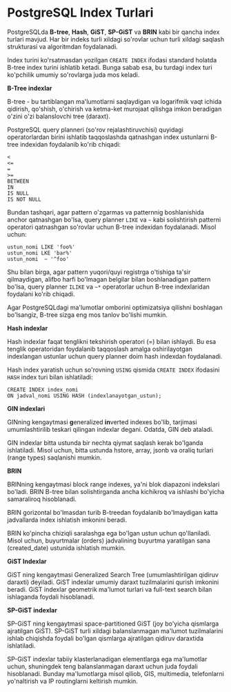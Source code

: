 # PostgreSQL Index Turlari

PostgreSQLda **B-tree**, **Hash**, **GiST**, **SP-GiST** va **BRIN** kabi bir qancha index turlari mavjud. Har bir indeks turli xildagi so'rovlar uchun turli xildagi saqlash strukturasi va algoritmdan foydalanadi.

Index turini ko'rsatmasdan yozilgan `CREATE INDEX` ifodasi standard holatda B-tree index turini ishlatib ketadi. Bunga sabab esa, bu turdagi index turi ko'pchilik umumiy so'rovlarga juda mos keladi.

**B-Tree indexlar**

B-tree - bu tartiblangan ma'lumotlarni saqlaydigan va logarifmik vaqt ichida qidirish, qo'shish, o'chirish va ketma-ket murojaat qilishga imkon beradigan o'zini o'zi balanslovchi tree (daraxt).

PostgreSQL query planneri (so'rov rejalashtiruvchisi) quyidagi operatorlardan birini ishlatib taqqoslashda qatnashgan index ustunlarni B-tree indexidan foydalanib ko'rib chiqadi:

```pgsql
<
<=
=
>=
BETWEEN
IN
IS NULL
IS NOT NULL
```

Bundan tashqari, agar pattern o'zgarmas va patternnig boshlanishida anchor qatnashgan bo'lsa, query planner `LIKE` va `~` kabi solishtirish patterni operatori qatnashgan so'rovlar uchun B-tree indexidan foydalanadi. Misol uchun:

```pgsql
ustun_nomi LIKE 'foo%' 
ustun_nomi LKE 'bar%' 
ustun_nomi  ~ '^foo'
```

Shu bilan birga, agar pattern yuqori/quyi registrga o'tishiga ta'sir qilmaydigan\, alifbo harfi bo'lmagan belgilar bilan boshlanadigan pattern bo'lsa, query planner `ILIKE` va `~*` operatorlar uchun B-tree indexlaridan foydalani ko'rib chiqadi.

Agar PostgreSQLdagi ma'lumotlar omborini optimizatsiya qilishni boshlagan bo'lsangiz, B-tree sizga eng mos tanlov bo'lishi mumkin.

**Hash indexlar**

Hash indexlar faqat tenglikni tekshirish operatori (=) bilan ishlaydi. Bu esa tenglik operatoridan foydalanib taqqoslash amalga oshirilayotgan indexlangan ustunlar uchun query planner doim hash indexdan foydalanadi.

Hash index yaratish uchun so'rovning `USING` qismida  `CREATE INDEX` ifodasini `HASH` index turi bilan ishlatiladi:

```pgsql
CREATE INDEX index_nomi 
ON jadval_nomi USING HASH (indexlanayotgan_ustun);
```

**GIN indexlari**

GINning kengaytmasi **g**eneralized **in**verted indexes bo'lib, tarjimasi umumlashtirilib teskari qilingan indexlar degani. Odatda, GIN deb ataladi.

GIN indexlar bitta ustunda bir nechta qiymat saqlash kerak bo'lganda ishlatiladi. Misol uchun, bitta ustunda hstore, array, jsonb va oraliq turlari (range types) saqlanishi mumkin.

**BRIN**

BRINning kengaytmasi block range indexes, ya'ni blok diapazoni indekslari bo'ladi. BRIN B-tree bilan solishtirganda ancha kichikroq va ishlashi bo'yicha samaraliroq hisoblanadi.

BRIN gorizontal bo'lmasdan turib B-treedan foydalanib bo'lmaydigan katta jadvallarda index ishlatish imkonini beradi.

BRIN ko'pincha chiziqli saralashga ega bo'lgan ustun uchun qo'llaniladi. Misol uchun, buyurtmalar (orders) jadvalining buyurtma yaratilgan sana (created_date) ustunida ishlatish mumkin.



**GiST Indexlar**

GiST ning kengaytmasi Generalized Search Tree (umumlashtirilgan qidiruv daraxti) deyiladi. GiST indexlar umumiy daraxt tuzilmalarini qurish imkonini beradi. GiST indexlar geometrik ma'lumot turlari va full-text search bilan ishlaganda foydali hisoblanadi.


**SP-GiST indexlar**

SP-GiST ning kengaytmasi space-partitioned GiST (joy bo'yicha qismlarga ajratilgan GiST). SP-GiST turli xildagi balanslanmagan ma'lumot tuzilmalarini ishlab chiqishda foydali bo'lgan qismlarga ajratilgan qidiruv daraxtida ishlatiladi.

SP-GiST indexlar tabiiy klasterlanadigan elementlarga ega ma'lumotlar uchun, shuningdek teng balanslanmagan daraxt uchun juda foydali hisoblanadi. Bunday ma'lumotlarga misol qiliob, GIS, multimedia, telefonlarni yo'naltirish va IP routinglarni keltirish mumkin.
